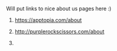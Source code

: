 Will put links to nice about us pages here :)

  1. https://apptopia.com/about
  
  2. http://purplerockscissors.com/about
  
  3.
